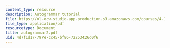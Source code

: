```yaml
---
content_type: resource
description: Autogrammar tutorial
file: https://ol-ocw-studio-app-production.s3.amazonaws.com/courses/4-184-architectural-design-workshops-computational-design-for-housing-spring-2002/4d7f1d17797ecc45bf8672253426d0f6_autogrammar2.pdf
file_type: application/pdf
resourcetype: Document
title: autogrammar2.pdf
uid: 4d7f1d17-797e-cc45-bf86-72253426d0f6
---
```

